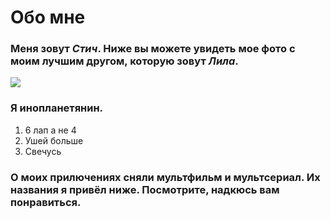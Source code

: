 # Обо мне
### Меня зовут *Стич*. Ниже вы можете увидеть мое фото с моим лучшим другом, которую зовут *Лила*.
![](https://www.google.com/url?sa=i&url=https%3A%2F%2Flenta.ru%2Fnews%2F2022%2F07%2F18%2Flilo_film%2F&psig=AOvVaw1Z11VedaR6B_ZXw5GU8sCD&ust=1664798658576000&source=images&cd=vfe&ved=2ahUKEwj9vs22wMH6AhXL-yoKHZaLB48QjRx6BAgAEAs)

### Я инопланетянин. 
1. 6 лап а не 4
2. Ушей больше
3. Свечусь

### О моих прилючениях сняли мультфильм и мультсериал. Их названия я привёл ниже. Посмотрите, надкюсь вам понравиться.

